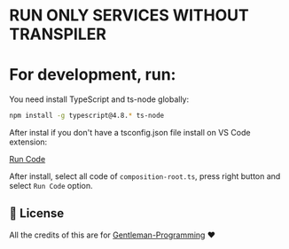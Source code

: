 # RUN ONLY SERVICES WITHOUT TRANSPILER

# For development, run:

You need install TypeScript and ts-node globally:

```bash
npm install -g typescript@4.8.* ts-node
```
 
 After instal if you don't have a tsconfig.json file install on VS Code extension:

[Run Code](https://marketplace.visualstudio.com/items?itemName=TypeScriptTeam.ts-node-dev)

 After install, select all code of `composition-root.ts`, press right button and select `Run Code` option.



## :memo: License

All the credits of this are for [Gentleman-Programming](https://github.com/Gentleman-Programming) ❤️